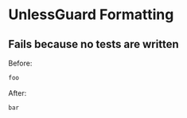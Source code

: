 <!-- gen:mayoverwrite -->
# UnlessGuard Formatting

## Fails because no tests are written

Before:
```ruby
foo
```

After:
```ruby
bar
```
